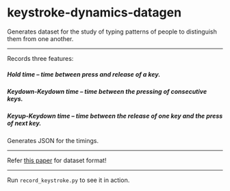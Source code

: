 # keystroke-dynamics-datagen

Generates dataset for the study of typing patterns of people to distinguish 
them from one another.

---------------------------------------------

Records three features:

##### Hold time – time between press and release of a key.
##### Keydown-Keydown time – time between the pressing of consecutive keys.
##### Keyup-Keydown time – time between the release of one key and the press of next key.

Generates JSON for the timings.

----------------------------------------------------------------------------------------

Refer [this paper](http://www.cs.cmu.edu/~keystroke/) for dataset format!

---------------------------------------------------------------------------------


Run `record_keystroke.py`  to see it in action.

